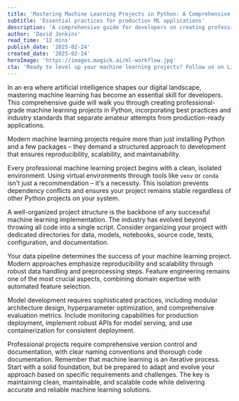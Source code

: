 ```yaml
---
title: 'Mastering Machine Learning Projects in Python: A Comprehensive Guide'
subtitle: 'Essential practices for production ML applications'
description: 'A comprehensive guide for developers on creating professional-grade machine learning projects in Python. Learn essential best practices for environment setup, project structure, data pipelines, model development, evaluation, and deployment.'
author: 'David Jenkins'
read_time: '12 mins'
publish_date: '2025-02-24'
created_date: '2025-02-24'
heroImage: 'https://images.magick.ai/ml-workflow.jpg'
cta: 'Ready to level up your machine learning projects? Follow us on LinkedIn for more expert insights and best practices in AI development.'
---
```


In an era where artificial intelligence shapes our digital landscape, mastering machine learning has become an essential skill for developers. This comprehensive guide will walk you through creating professional-grade machine learning projects in Python, incorporating best practices and industry standards that separate amateur attempts from production-ready applications.

Modern machine learning projects require more than just installing Python and a few packages – they demand a structured approach to development that ensures reproducibility, scalability, and maintainability. 

Every professional machine learning project begins with a clean, isolated environment. Using virtual environments through tools like `venv` or `conda` isn't just a recommendation – it's a necessity. This isolation prevents dependency conflicts and ensures your project remains stable regardless of other Python projects on your system.

A well-organized project structure is the backbone of any successful machine learning implementation. The industry has evolved beyond throwing all code into a single script. Consider organizing your project with dedicated directories for data, models, notebooks, source code, tests, configuration, and documentation.

Your data pipeline determines the success of your machine learning project. Modern approaches emphasize reproducibility and scalability through robust data handling and preprocessing steps. Feature engineering remains one of the most crucial aspects, combining domain expertise with automated feature selection.

Model development requires sophisticated practices, including modular architecture design, hyperparameter optimization, and comprehensive evaluation metrics. Include monitoring capabilities for production deployment, implement robust APIs for model serving, and use containerization for consistent deployment.

Professional projects require comprehensive version control and documentation, with clear naming conventions and thorough code documentation. Remember that machine learning is an iterative process. Start with a solid foundation, but be prepared to adapt and evolve your approach based on specific requirements and challenges. The key is maintaining clean, maintainable, and scalable code while delivering accurate and reliable machine learning solutions.